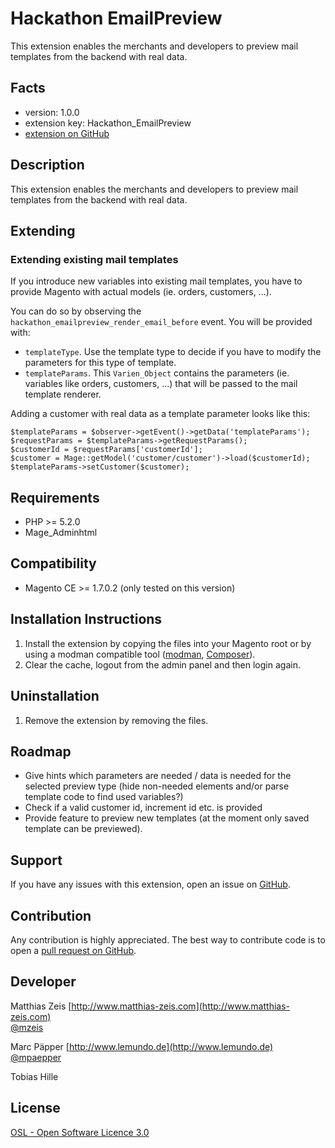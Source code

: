 Hackathon EmailPreview
======================
This extension enables the merchants and developers to preview mail templates from the backend with real data.

Facts
-----
- version: 1.0.0
- extension key: Hackathon_EmailPreview
- [extension on GitHub](https://github.com/magento-hackathon/E-MailPreview)

Description
-----------
This extension enables the merchants and developers to preview mail templates from the backend with real data.

Extending
---------

### Extending existing mail templates
If you introduce new variables into existing mail templates, you have to provide Magento with actual models (ie. orders, customers, ...). 

You can do so by observing the `hackathon_emailpreview_render_email_before` event. You will be provided with:

* `templateType`. Use the template type to decide if you have to modify the parameters for this type of template.
* `templateParams`. This `Varien_Object` contains the parameters (ie. variables like orders, customers, ...) that will be passed to the mail template renderer.

Adding a customer with real data as a template parameter looks like this:

    $templateParams = $observer->getEvent()->getData('templateParams');
    $requestParams = $templateParams->getRequestParams();
    $customerId = $requestParams['customerId'];
    $customer = Mage::getModel('customer/customer')->load($customerId);
    $templateParams->setCustomer($customer);

Requirements
------------
- PHP >= 5.2.0
- Mage_Adminhtml

Compatibility
-------------
- Magento CE >= 1.7.0.2 (only tested on this version)

Installation Instructions
-------------------------
1. Install the extension by copying the files into your Magento root or by using a modman compatible tool ([modman](https://github.com/colinmollenhour/modman), [Composer](http://getcomposer.org/)).
2. Clear the cache, logout from the admin panel and then login again.

Uninstallation
--------------
1. Remove the extension by removing the files.

Roadmap
-------
* Give hints which parameters are needed / data is needed for the selected preview type
  (hide non-needed elements and/or parse template code to find used variables?)
* Check if a valid customer id, increment id etc. is provided
* Provide feature to preview new templates (at the moment only saved template can be previewed).

Support
-------
If you have any issues with this extension, open an issue on [GitHub](https://github.com/magento-hackathon/E-MailPreview/issues).

Contribution
------------
Any contribution is highly appreciated. The best way to contribute code is to open a [pull request on GitHub](https://help.github.com/articles/using-pull-requests).

Developer
---------
Matthias Zeis 
[http://www.matthias-zeis.com](http://www.matthias-zeis.com)  
[@mzeis](https://twitter.com/mzeis)

Marc Päpper
[http://www.lemundo.de](http://www.lemundo.de)
[@mpaepper](https://twitter.com/mpaepper)

Tobias Hille

License
-------
[OSL - Open Software Licence 3.0](http://opensource.org/licenses/osl-3.0.php)
